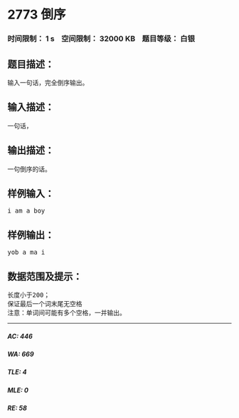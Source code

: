 # 2773 倒序   
### 时间限制： 1 s&nbsp;&nbsp;&nbsp;&nbsp;空间限制： 32000 KB&nbsp;&nbsp;&nbsp;&nbsp;题目等级： 白银  
## 题目描述：  

<pre>
输入一句话，完全倒序输出。
</pre>
  
  
## 输入描述：  

<pre>
一句话，
</pre>
  
  
## 输出描述：  

<pre>
一句倒序的话。
</pre>
  
  
## 样例输入：  

<pre>
i am a boy
</pre>
  
  
## 样例输出：  

<pre>
yob a ma i
</pre>
  
  
## 数据范围及提示：  

<pre>
长度小于200；
保证最后一个词末尾无空格
注意：单词间可能有多个空格，一并输出。
</pre>
  
  
***  

##### AC: 446  
##### WA: 669  
##### TLE: 4  
##### MLE: 0  
##### RE: 58  

